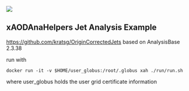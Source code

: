 [![](https://badge.imagelayers.io/lukasheinrich/atlas-xah-jetanaexample:latest.svg)](https://imagelayers.io/?images=lukasheinrich/atlas-xah-jetanaexample:latest 'Get your own badge on imagelayers.io')

## xAODAnaHelpers Jet Analysis Example

https://github.com/kratsg/OriginCorrectedJets based on AnalysisBase 2.3.38

run with
   
    docker run -it -v $HOME/user_globus:/root/.globus xah ./run/run.sh

where user_globus holds the user grid certificate information
